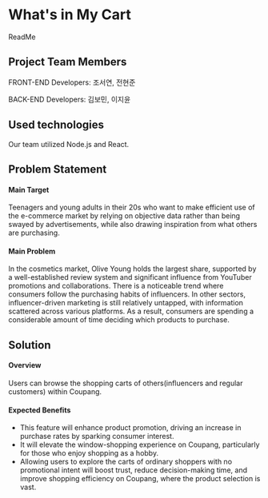 # What's in My Cart
ReadMe


## Project Team Members

FRONT-END Developers: 조서연, 전현준

BACK-END Developers: 김보민, 이지윤





## **Used technologies**

Our team utilized Node.js and React.


## **Problem Statement**

#### **Main Target**

 Teenagers and young adults in their 20s who want to make efficient use of the e-commerce market by relying on objective data rather than being swayed by advertisements, while also drawing inspiration from what others are purchasing.

#### **Main Problem**

In the cosmetics market, Olive Young holds the largest share, supported by a well-established review system and significant influence from YouTuber promotions and collaborations. There is a noticeable trend where consumers follow the purchasing habits of influencers. In other sectors, influencer-driven marketing is still relatively untapped, with information scattered across various platforms. As a result, consumers are spending a considerable amount of time deciding which products to purchase.


## **Solution**

#### **Overview**

Users can browse the shopping carts of others(influencers and regular customers) within Coupang.

#### **Expected Benefits**

- This feature will enhance product promotion, driving an increase in purchase rates by sparking consumer interest.
- It will elevate the window-shopping experience on Coupang, particularly for those who enjoy shopping as a hobby.
- Allowing users to explore the carts of ordinary shoppers with no promotional intent will boost trust, reduce decision-making time, and improve shopping efficiency on Coupang, where the product selection is vast.
